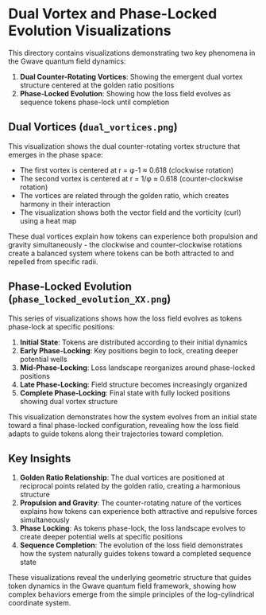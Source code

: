 # Dual Vortex and Phase-Locked Evolution Visualizations

This directory contains visualizations demonstrating two key phenomena in the Gwave quantum field dynamics:

1. **Dual Counter-Rotating Vortices**: Showing the emergent dual vortex structure centered at the golden ratio positions
2. **Phase-Locked Evolution**: Showing how the loss field evolves as sequence tokens phase-lock until completion

## Dual Vortices (`dual_vortices.png`)

This visualization shows the dual counter-rotating vortex structure that emerges in the phase space:

- The first vortex is centered at r = φ-1 ≈ 0.618 (clockwise rotation)
- The second vortex is centered at r = 1/φ ≈ 0.618 (counter-clockwise rotation)
- The vortices are related through the golden ratio, which creates harmony in their interaction
- The visualization shows both the vector field and the vorticity (curl) using a heat map

These dual vortices explain how tokens can experience both propulsion and gravity simultaneously - the clockwise and counter-clockwise rotations create a balanced system where tokens can be both attracted to and repelled from specific radii.

## Phase-Locked Evolution (`phase_locked_evolution_XX.png`)

This series of visualizations shows how the loss field evolves as tokens phase-lock at specific positions:

1. **Initial State**: Tokens are distributed according to their initial dynamics
2. **Early Phase-Locking**: Key positions begin to lock, creating deeper potential wells
3. **Mid-Phase-Locking**: Loss landscape reorganizes around phase-locked positions
4. **Late Phase-Locking**: Field structure becomes increasingly organized
5. **Complete Phase-Locking**: Final state with fully locked positions showing dual vortex structure

This visualization demonstrates how the system evolves from an initial state toward a final phase-locked configuration, revealing how the loss field adapts to guide tokens along their trajectories toward completion.

## Key Insights

1. **Golden Ratio Relationship**: The dual vortices are positioned at reciprocal points related by the golden ratio, creating a harmonious structure
2. **Propulsion and Gravity**: The counter-rotating nature of the vortices explains how tokens can experience both attractive and repulsive forces simultaneously
3. **Phase Locking**: As tokens phase-lock, the loss landscape evolves to create deeper potential wells at specific positions
4. **Sequence Completion**: The evolution of the loss field demonstrates how the system naturally guides tokens toward a completed sequence state

These visualizations reveal the underlying geometric structure that guides token dynamics in the Gwave quantum field framework, showing how complex behaviors emerge from the simple principles of the log-cylindrical coordinate system.
